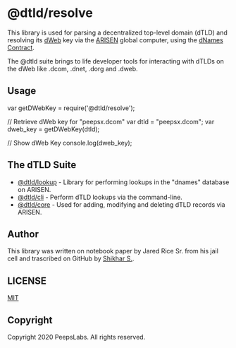 # @dtld/resolve
This library is used for parsing a decentralized top-level domain (dTLD) and resolving its [dWeb](https://dwebx.org) key via the [ARISEN](https://arisen.network) global computer, using the [dNames Contract](https://github.com/peepsx/dnames-contract).

The @dtld suite brings to life developer tools for interacting with dTLDs on the dWeb like .dcom, .dnet, .dorg and .dweb.

## Usage
var getDWebKey = require('@dtld/resolve');

// Retrieve dWeb key for "peepsx.dcom"
var dtld = "peepsx.dcom";
var dweb_key = getDWebKey(dtld);

// Show dWeb Key
console.log(dweb_key);

## The dTLD Suite
- [@dtld/lookup](https://github.com/peepsx/dtld-lookup) - Library for performing lookups in the "dnames" database on ARISEN.
- [@dtld/cli](https://github.com/peepsx/dtld-cli) - Perform dTLD lookups via the command-line.
- [@dtld/core](https://github.com/peepsx/dtld-core) - Used for adding, modifying and deleting dTLD records via ARISEN.

## Author
This library was written on notebook paper by Jared Rice Sr. from his jail cell and trascribed on GitHub by [Shikhar S.](mailto:shikhar@peepsx.com).

## LICENSE
[MIT](LICENSE.md)

## Copyright
Copyright 2020 PeepsLabs. All rights reserved.